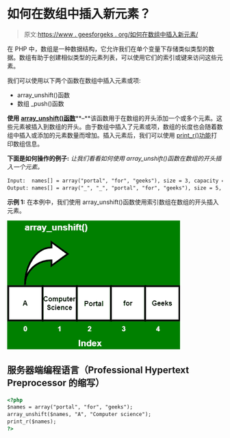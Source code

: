 # 如何在数组中插入新元素？

> 原文:[https://www . geesforgeks . org/如何在数组中插入新元素/](https://www.geeksforgeeks.org/how-to-insert-a-new-element-in-an-array/)

在 PHP 中，数组是一种数据结构，它允许我们在单个变量下存储类似类型的数据。数组有助于创建相似类型的元素列表，可以使用它们的索引或键来访问这些元素。

我们可以使用以下两个函数在数组中插入元素或项:

*   array_unshift()函数
*   数组 _push()函数

**使用** [**array_unshift()函数**](https://www.geeksforgeeks.org/php-array_unshift-function/)**–**该函数用于在数组的开头添加一个或多个元素。这些元素被插入到数组的开头。由于数组中插入了元素或项，数组的长度也会随着数组中插入或添加的元素数量而增加。插入元素后，我们可以使用 [print_r()功能](https://www.geeksforgeeks.org/php-print_r-function/)打印数组信息。

**下面是如何操作的例子:** *让我们看看如何使用 array_unshift()函数在数组的开头插入一个元素。*

```html
Input:  names[] = array("portal", "for", "geeks"), size = 3, capacity = 3
Output: names[] = array("_", "_", "portal", "for", "geeks"), size = 5, capacity = 5
```

**示例 1:** 在本例中，我们使用 array_unshift()函数使用索引数组在数组的开头插入元素。

![](img/84cf4b5321f5a6ebe327f849b3932fa7.png)

## 服务器端编程语言（Professional Hypertext Preprocessor 的缩写）

```html
<?php
$names = array("portal", "for", "geeks");
array_unshift($names, "A", "Computer science");
print_r($names);
?>
```